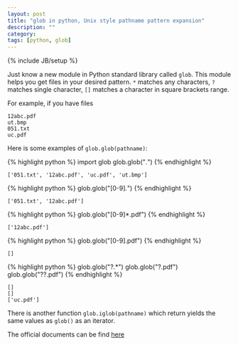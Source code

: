 ```yaml
---
layout: post
title: "glob in python, Unix style pathname pattern expansion"
description: ""
category: 
tags: [python, glob]
---
```

{% include JB/setup %}

Just know a new module in Python standard library called ```glob```. This module helps you get files in your desired pattern. ```*``` matches any characters, ```?```matches single character, ```[]``` matches a character in square brackets range.

For example, if you have files

	12abc.pdf
	ut.bmp
	051.txt
	uc.pdf
	
Here is some examples of ```glob.glob(pathname)```:
	
{% highlight python %}
import glob
glob.glob("*.*")
{% endhighlight %}

```['051.txt', '12abc.pdf', 'uc.pdf', 'ut.bmp']```

{% highlight python %}
glob.glob("[0-9]*.*")
{% endhighlight %}

```['051.txt', '12abc.pdf']```

{% highlight python %}
glob.glob("[0-9]*.pdf")
{% endhighlight %}

```['12abc.pdf']```

{% highlight python %}
glob.glob("[0-9].pdf")
{% endhighlight %}

```[]```

{% highlight python %}
glob.glob("?.*")
glob.glob("?.pdf")
glob.glob("??.pdf")
{% endhighlight %}

```
[]
[]
['uc.pdf']
```

There is another function ```glob.iglob(pathname)``` which return yields the same values as ```glob()``` as an iterator.

The official documents can be find [here](https://docs.python.org/2/library/glob.html)